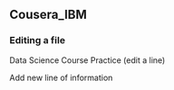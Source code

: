 ## Cousera_IBM

### Editing a file

Data Science Course Practice (edit a line)

Add new line of information
